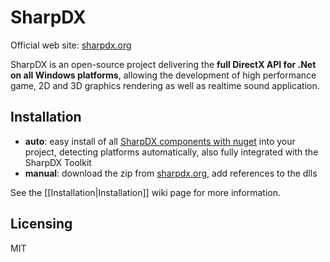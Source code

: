 # SharpDX 

Official web site: [sharpdx.org](http://sharpdx.org)

SharpDX is an open-source project delivering the **full DirectX API for .Net on all Windows platforms**, allowing the development of high performance game, 2D and 3D graphics rendering as well as realtime sound application.

## Installation

- **auto**: easy install of all [SharpDX components with nuget](http://nuget.org/packages?q=sharpdx) into your project, detecting platforms automatically, also fully integrated with the SharpDX Toolkit
- **manual**: download the zip from [sharpdx.org](http://sharpdx.org), add references to the dlls

See the [[Installation|Installation]] wiki page for more information.


## Licensing
 
MIT